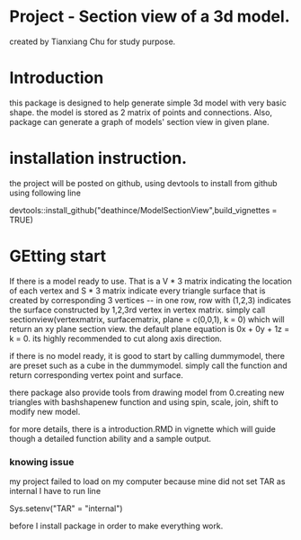 # Project - Section view of a 3d model.

created by Tianxiang Chu for study purpose.

# Introduction

this package is designed to help generate simple 3d model with very
basic shape. the model is stored as 2 matrix of points and connections.
Also, package can generate a graph of models' section view in given plane.

# installation instruction.

the project will be posted on github, using devtools to install from github
using following line

devtools::install_github("deathince/ModelSectionView",build_vignettes = TRUE)

# GEtting start

If there is a model ready to use. That is a V * 3 matrix indicating the location of each vertex
and S * 3 matrix indicate every triangle surface that is created by corresponding 3 vertices --
in one row, row with (1,2,3) indicates the surface constructed by 1,2,3rd vertex in vertex matrix.
simply call sectionview(vertexmatrix, surfacematrix, plane = c(0,0,1), k = 0) which will return an
xy plane section view. the default plane equation is 0x + 0y + 1z = k = 0.  its highly recommended to cut
along axis direction.

if there is no model ready, it is good to start by calling dummymodel, there are preset such as a cube in the dummymodel.
simply call the function and return corresponding vertex point and surface.

there package also provide tools from drawing model from 0.creating new triangles with bashshapenew function and
using spin, scale, join, shift to modify new model.

for more details, there is a introduction.RMD in vignette which will guide though a detailed function ability and a sample output.

### knowing issue
my project failed to load on my computer because mine did not set TAR as internal I have to run line

Sys.setenv("TAR" = "internal")

before I install package in order to make everything work.
